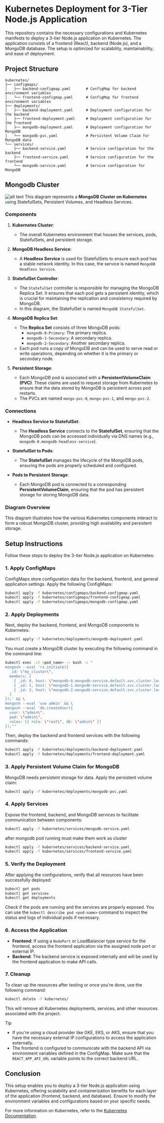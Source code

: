 # Kubernetes Deployment for 3-Tier Node.js Application

This repository contains the necessary configurations and Kubernetes manifests to deploy a 3-tier Node.js application on Kubernetes. The application consists of a frontend (React), backend (Node.js), and a MongoDB database. The setup is optimized for scalability, maintainability, and ease of deployment.

## Project Structure

```plaintext
kubernetes/
├── configmaps/
│   ├── backend-configmap.yaml       # ConfigMap for backend environment variables
│   └── frontend-configmap.yaml      # ConfigMap for frontend environment variables
├── deployments/
│   ├── backend-deployment.yaml      # Deployment configuration for the backend
│   ├── frontend-deployment.yaml     # Deployment configuration for the frontend
│   ├── mongodb-deployment.yaml      # Deployment configuration for MongoDB
│   └── mongodb-pvc.yaml             # Persistent Volume Claim for MongoDB data
└── services/
    ├── backend-service.yaml         # Service configuration for the backend
    ├── frontend-service.yaml        # Service configuration for the frontend
    └── mongodb-service.yaml         # Service configuration for MongoDB
```
## Mongodb Cluster 

![alt text](image.png)
This diagram represents a **MongoDB Cluster on Kubernetes** using StatefulSets, Persistent Volumes, and Headless Services.

### Components

1. **Kubernetes Cluster**: 
   - The overall Kubernetes environment that houses the services, pods, StatefulSets, and persistent storage.

2. **MongoDB Headless Service**:
   - A **Headless Service** is used for StatefulSets to ensure each pod has a stable network identity. In this case, the service is named `MongoDB Headless Service`.

3. **StatefulSet Controller**:
   - The `StatefulSet` controller is responsible for managing the MongoDB Replica Set. It ensures that each pod gets a persistent identity, which is crucial for maintaining the replication and consistency required by MongoDB.
   - In this diagram, the StatefulSet is named `MongoDB StatefulSet`.

4. **MongoDB Replica Set**:
   - The **Replica Set** consists of three MongoDB pods:
     - `mongodb-0-Primary`: The primary replica.
     - `mongodb-1-Secondary`: A secondary replica.
     - `mongodb-2-Secondary`: Another secondary replica.
   - Each pod runs a copy of MongoDB and can be used to serve read or write operations, depending on whether it is the primary or secondary node.

5. **Persistent Storage**:
   - Each MongoDB pod is associated with a **PersistentVolumeClaim (PVC)**. These claims are used to request storage from Kubernetes to ensure that the data stored by MongoDB is persistent across pod restarts.
   - The PVCs are named `mongo-pvc-0`, `mongo-pvc-1`, and `mongo-pvc-2`.

### Connections

- **Headless Service to StatefulSet**: 
  - The **Headless Service** connects to the **StatefulSet**, ensuring that the MongoDB pods can be accessed individually via DNS names (e.g., `mongodb-0.mongodb-headless-service`).

- **StatefulSet to Pods**: 
  - The **StatefulSet** manages the lifecycle of the MongoDB pods, ensuring the pods are properly scheduled and configured.

- **Pods to Persistent Storage**:
  - Each MongoDB pod is connected to a corresponding **PersistentVolumeClaim**, ensuring that the pod has persistent storage for storing MongoDB data.

### Diagram Overview
This diagram illustrates how the various Kubernetes components interact to form a robust MongoDB cluster, providing high availability and persistent storage.

## Setup Instructions

Follow these steps to deploy the 3-tier Node.js application on Kubernetes:

### 1. Apply ConfigMaps

ConfigMaps store configuration data for the backend, frontend, and general application settings. Apply the following ConfigMaps:

```bash
kubectl apply -f kubernetes/configmaps/backend-configmap.yaml
kubectl apply -f kubernetes/configmaps/frontend-configmap.yaml
kubectl apply -f kubernetes/configmaps/mongodb-configmap.yaml

```

### 2. Apply Deployments

Next, deploy the backend, frontend, and MongoDB components to Kubernetes:

```bash
kubectl apply -f kubernetes/deployments/mongodb-deployment.yaml
```

You must create a MongoDB cluster by executing the following command in the command line:

```bash
kubectl exec -it <pod_name> -- bash -c "
mongosh --eval 'rs.initiate({
  _id: \"my_cluster\",
  members: [
    { _id: 0, host: \"mongodb-0.mongodb-service.default.svc.cluster.local:27017\" },
    { _id: 1, host: \"mongodb-1.mongodb-service.default.svc.cluster.local:27017\" },
    { _id: 2, host: \"mongodb-2.mongodb-service.default.svc.cluster.local:27017\" }
  ]
});' && \
mongosh --eval 'use admin' && \
mongosh --eval 'db.createUser({
  user: \"admin\",
  pwd: \"admin\",  
  roles: [{ role: \"root\", db: \"admin\" }]
});'"
```

Then, deploy the backend and frontend services with the following commands:

```bash 
kubectl apply -f kubernetes/deployments/backend-deployment.yaml
kubectl apply -f kubernetes/deployments/frontend-deployment.yaml
```


### 3. Apply Persistent Volume Claim for MongoDB

MongoDB needs persistent storage for data. Apply the persistent volume claim:

```bash
kubectl apply -f kubernetes/deployments/mongodb-pvc.yaml
```

### 4. Apply Services

Expose the frontend, backend, and MongoDB services to facilitate communication between components:

```bash
kubectl apply -f kubernetes/services/mongodb-service.yaml
```
after mongodb pod running must make them work as cluster 
```bash
kubectl apply -f kubernetes/services/backend-service.yaml
kubectl apply -f kubernetes/services/frontend-service.yaml
```

### 5. Verify the Deployment

After applying the configurations, verify that all resources have been successfully deployed:

```bash
kubectl get pods
kubectl get services
kubectl get deployments
```

Check if the pods are running and the services are properly exposed. You can use the `kubectl describe pod <pod-name>` command to inspect the status and logs of individual pods if necessary.

### 6. Access the Application

- **Frontend**: If using a `NodePort` or LoadBalancer type service for the frontend, access the frontend application via the assigned node port or external IP.
- **Backend**: The backend service is exposed internally and will be used by the frontend application to make API calls.

### 7. Cleanup

To clean up the resources after testing or once you're done, use the following command:

```bash
kubectl delete -f kubernetes/
```

This will remove all Kubernetes deployments, services, and other resources associated with the project.

> [!TIP]
>
>- If you're using a cloud provider like GKE, EKS, or AKS, ensure that you have the necessary external IP configurations to access the application externally.
>- The frontend is configured to communicate with the backend API via environment variables defined in the ConfigMap. Make sure that the `REACT_APP_API_URL` variable points to the correct backend URL.
>
## Conclusion

This setup enables you to deploy a 3-tier Node.js application using Kubernetes, offering scalability and containerization benefits for each layer of the application (frontend, backend, and database). Ensure to modify the environment variables and configurations based on your specific needs.

For more information on Kubernetes, refer to the [Kubernetes Documentation](https://kubernetes.io/docs/).


